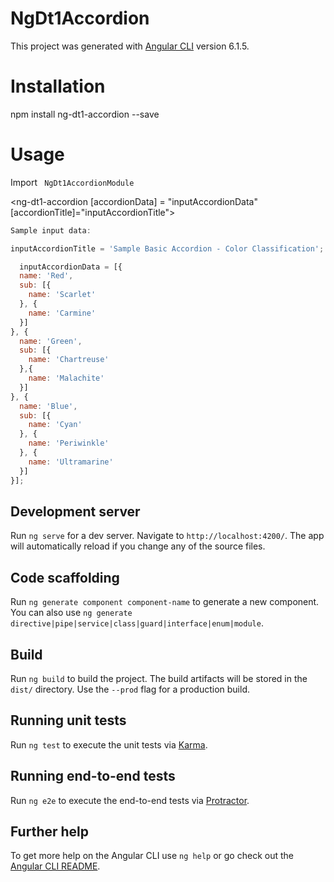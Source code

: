# NgDt1Accordion

This project was generated with [Angular CLI](https://github.com/angular/angular-cli) version 6.1.5.

# Installation
npm install ng-dt1-accordion --save

# Usage
Import ``` NgDt1AccordionModule```

<ng-dt1-accordion [accordionData] = "inputAccordionData" [accordionTitle]="inputAccordionTitle"></ng-dt1-accordion>

```javascript
Sample input data: 

inputAccordionTitle = 'Sample Basic Accordion - Color Classification';

  inputAccordionData = [{
  name: 'Red',
  sub: [{
    name: 'Scarlet'
  }, {
    name: 'Carmine'
  }]
}, {
  name: 'Green',
  sub: [{
    name: 'Chartreuse'
  },{
    name: 'Malachite'
  }]
}, {
  name: 'Blue',
  sub: [{
    name: 'Cyan'
  }, {
    name: 'Periwinkle'
  }, {
    name: 'Ultramarine'
  }]
}];

```


## Development server

Run `ng serve` for a dev server. Navigate to `http://localhost:4200/`. The app will automatically reload if you change any of the source files.

## Code scaffolding

Run `ng generate component component-name` to generate a new component. You can also use `ng generate directive|pipe|service|class|guard|interface|enum|module`.

## Build

Run `ng build` to build the project. The build artifacts will be stored in the `dist/` directory. Use the `--prod` flag for a production build.

## Running unit tests

Run `ng test` to execute the unit tests via [Karma](https://karma-runner.github.io).

## Running end-to-end tests

Run `ng e2e` to execute the end-to-end tests via [Protractor](http://www.protractortest.org/).

## Further help

To get more help on the Angular CLI use `ng help` or go check out the [Angular CLI README](https://github.com/angular/angular-cli/blob/master/README.md).
